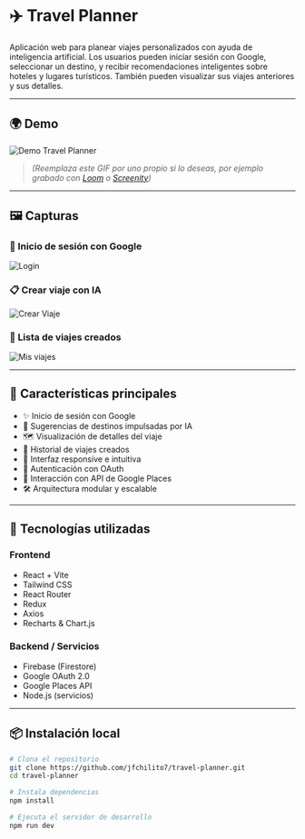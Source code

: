 # ✈️ Travel Planner

Aplicación web para planear viajes personalizados con ayuda de inteligencia artificial. Los usuarios pueden iniciar sesión con Google, seleccionar un destino, y recibir recomendaciones inteligentes sobre hoteles y lugares turísticos. También pueden visualizar sus viajes anteriores y sus detalles.

---

## 🌍 Demo

![Demo Travel Planner](https://github.com/jfchilito7/travel-planner/assets/your-user-id/demo.gif)

> *(Reemplaza este GIF por uno propio si lo deseas, por ejemplo grabado con [Loom](https://www.loom.com/) o [Screenity](https://chrome.google.com/webstore/detail/screenity-screen-recorder/mpmmeebebbapcgllgkibmohdlaponhfkh))*

---

## 🖼️ Capturas

### 🔐 Inicio de sesión con Google

![Login](https://github.com/jfchilito7/travel-planner/assets/your-user-id/login.png)

### 📋 Crear viaje con IA

![Crear Viaje](https://github.com/jfchilito7/travel-planner/assets/your-user-id/create-trip.png)

### 📂 Lista de viajes creados

![Mis viajes](https://github.com/jfchilito7/travel-planner/assets/your-user-id/my-trips.png)

---

## 🚀 Características principales

- ✨ Inicio de sesión con Google
- 📍 Sugerencias de destinos impulsadas por IA
- 🗺️ Visualización de detalles del viaje
- 📄 Historial de viajes creados
- 🎨 Interfaz responsive e intuitiva
- 🔐 Autenticación con OAuth
- 💬 Interacción con API de Google Places
- 🛠️ Arquitectura modular y escalable

---

## 🧪 Tecnologías utilizadas

### Frontend
- React + Vite
- Tailwind CSS
- React Router
- Redux
- Axios
- Recharts & Chart.js

### Backend / Servicios
- Firebase (Firestore)
- Google OAuth 2.0
- Google Places API
- Node.js (servicios)

---

## 📦 Instalación local

```bash
# Clona el repositorio
git clone https://github.com/jfchilito7/travel-planner.git
cd travel-planner

# Instala dependencias
npm install

# Ejecuta el servidor de desarrollo
npm run dev
